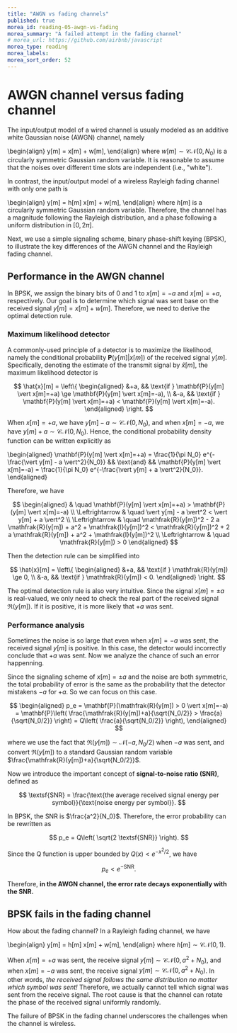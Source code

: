 ```yaml
---
title: "AWGN vs fading channels"
published: true
morea_id: reading-05-awgn-vs-fading
morea_summary: "A failed attempt in the fading channel"
# morea_url: https://github.com/airbnb/javascript
morea_type: reading
morea_labels:
morea_sort_order: 52
---
```


# AWGN channel versus fading channel

The input/output model of a wired channel is usualy modeled as an additive white Gaussian noise (AWGN) channel, namely

\begin{align}
  y[m] = x[m] + w[m],
\end{align}
where $w[m] \sim \mathcal{CN}(0, N_0)$ is a circularly symmetric Gaussian random variable. It is reasonable to assume that the noises over different time slots are independent (i.e., "white").

In contrast, the input/output model of a wireless Rayleigh fading channel with only one path is

\begin{align}
  y[m] = h[m] x[m] + w[m],
\end{align}
where $h[m]$ is a circularly symmetric Gaussian random variable. Therefore, the channel has a magnitude following the Rayleigh distribution, and a phase following a uniform distribution in $[0, 2\pi]$.

Next, we use a simple signaling scheme, binary phase-shift keying (BPSK), to illustrate the key differences of the AWGN channel and the Rayleigh fading channel.


## Performance in the AWGN channel

In BPSK, we assign the binary bits of 0 and 1 to $x[m]=-a$ and $x[m]=+a$, respectively. Our goal is to determine which signal was sent base on the received signal $y[m] = x[m] + w[m]$. Therefore, we need to derive the optimal detection rule. 

### Maximum likelihood detector

A commonly-used principle of a detector is to maximize the likelihood, namely the conditional probability $\mathbf{P}(y[m] \vert x[m])$ of the received signal $y[m]$. Specifically, denoting the estimate of the transmit signal by $\hat{x}[m]$, the maximum likelihood detector is

$$
\hat{x}[m] = \left\{ 
  \begin{aligned} 
    &+a, && \text{if } \mathbf{P}(y[m] \vert x[m]=+a) \ge \mathbf{P}(y[m] \vert x[m]=-a), \\ 
    &-a, && \text{if } \mathbf{P}(y[m] \vert x[m]=+a) < \mathbf{P}(y[m] \vert x[m]=-a).
  \end{aligned} 
\right.
$$

When $x[m]=+a$, we have $y[m] - a \sim \mathcal{CN}(0, N_0)$, and when $x[m]=-a$, we have $y[m] + a \sim \mathcal{CN}(0, N_0)$. Hence, the conditional probability density function can be written explicitly as

\begin{aligned} 
  \mathbf{P}(y[m] \vert x[m]=+a) = \frac{1}{\pi N_0} e^{-\frac{\vert y[m] - a \vert^2}{N_0}} && \text{and} && \mathbf{P}(y[m] \vert x[m]=-a) = \frac{1}{\pi N_0} e^{-\frac{\vert y[m] + a \vert^2}{N_0}}.
\end{aligned} 

Therefore, we have

$$
\begin{aligned} 
                  & \quad \mathbf{P}(y[m] \vert x[m]=+a) > \mathbf{P}(y[m] \vert x[m]=-a) \\
  \Leftrightarrow & \quad \vert y[m] - a \vert^2 < \vert y[m] + a \vert^2 \\
  \Leftrightarrow & \quad \mathfrak{R}(y[m])^2 - 2 a \mathfrak{R}(y[m]) + a^2 + \mathfrak{I}(y[m])^2 < \mathfrak{R}(y[m])^2 + 2 a \mathfrak{R}(y[m]) + a^2 + \mathfrak{I}(y[m])^2 \\
  \Leftrightarrow & \quad \mathfrak{R}(y[m]) > 0
\end{aligned} 
$$

Then the detection rule can be simplified into

$$
\hat{x}[m] = \left\{ 
  \begin{aligned} 
    &+a, && \text{if } \mathfrak{R}(y[m]) \ge 0, \\ 
    &-a, && \text{if } \mathfrak{R}(y[m]) < 0.
  \end{aligned} 
\right.
$$

The optimal detection rule is also very intuitive. Since the signal $x[m] = \pm a$ is real-valued, we only need to check the real part of the received signal $\mathfrak{R}(y[m])$. If it is positive, it is more likely that $+a$ was sent.

### Performance analysis

Sometimes the noise is so large that even when $x[m]=-a$ was sent, the received signal $y[m]$ is positive. In this case, the detector would incorrectly conclude that $+a$ was sent. Now we analyze the chance of such an error happenning.

Since the signaling scheme of $x[m]=\pm a$ and the noise are both symmetric, the total probability of error is the same as the probability that the detector mistakens $-a$ for $+a$. So we can focus on this case. 

$$
  \begin{aligned} 
    p_e = \mathbf{P}(\mathfrak{R}(y[m]) > 0 \vert x[m]=-a) = \mathbf{P}\left( \frac{\mathfrak{R}(y[m])+a}{\sqrt{N_0/2}} > \frac{a}{\sqrt{N_0/2}} \right) = Q\left( \frac{a}{\sqrt{N_0/2}} \right),
  \end{aligned}
$$

where we use the fact that $\mathfrak{R}(y[m]) \sim \mathcal{N}(-a, N_0/2)$ when $-a$ was sent, and convert $\mathfrak{R}(y[m])$ to a standard Gaussian random variable $\frac{\mathfrak{R}(y[m])+a}{\sqrt{N_0/2}}$.

Now we introduce the important concept of **signal-to-noise ratio (SNR)**, defined as 

$$
\textsf{SNR} = \frac{\text{the average received signal energy per symbol}}{\text{noise energy per symbol}}.
$$

In BPSK, the SNR is $\frac{a^2}{N_0}$. Therefore, the error probability can be rewritten as

$$
  p_e = Q\left( \sqrt{2 \textsf{SNR}} \right).
$$

Since the Q function is upper bounded by $Q(x) < e^{-x^2/2}$, we have

$$
  p_e < e^{-\textsf{SNR}}.
$$

Therefore, **in the AWGN channel, the error rate decays exponentially with the SNR.**

## BPSK fails in the fading channel

How about the fading channel? In a Rayleigh fading channel, we have 

\begin{align}
  y[m] = h[m] x[m] + w[m],
\end{align}
where $h[m] \sim \mathcal{CN}(0,1)$.

When $x[m]=+a$ was sent, the receive signal $y[m] \sim \mathcal{CN}(0, a^2 + N_0)$, and when $x[m]=-a$ was sent, the receive signal $y[m] \sim \mathcal{CN}(0, a^2 + N_0)$. In other words, *the received signal follows the same distribution no matter which symbol was sent!* Therefore, we actually cannot tell which signal was sent from the receive signal. The root cause is that the channel can rotate the phase of the received signal uniformly randomly.

The failure of BPSK in the fading channel underscores the challenges when the channel is wireless.
